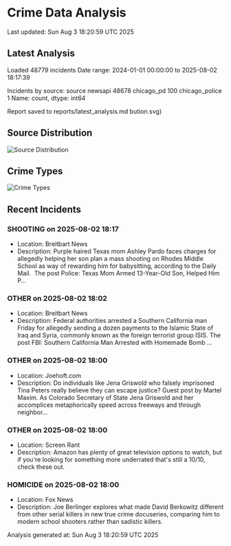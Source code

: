 # Crime Data Analysis
Last updated: Sun Aug  3 18:20:59 UTC 2025

## Latest Analysis

Loaded 48779 incidents
Date range: 2024-01-01 00:00:00 to 2025-08-02 18:17:39

Incidents by source:
source
newsapi           48678
chicago_pd          100
chicago_police        1
Name: count, dtype: int64

Report saved to reports/latest_analysis.md
bution.svg)

## Source Distribution
![Source Distribution](images/source_distribution.svg)

## Crime Types
![Crime Types](images/crime_types.svg)

## Recent Incidents

### SHOOTING on 2025-08-02 18:17
- Location: Breitbart News
- Description: Purple haired Texas mom Ashley Pardo faces charges for allegedly helping her son plan a mass shooting on Rhodes Middle School as way of rewarding him for babysitting, according to the Daily Mail. 
The post Police: Texas Mom Armed 13-Year-Old Son, Helped Him P…


### OTHER on 2025-08-02 18:02
- Location: Breitbart News
- Description: Federal authorities arrested a Southern California man Friday for allegedly sending a dozen payments to the Islamic State of Iraq and Syria, commonly known as the foreign terrorist group ISIS.
The post FBI: Southern California Man Arrested with Homemade Bomb …


### OTHER on 2025-08-02 18:00
- Location: Joehoft.com
- Description: Do individuals like Jena Griswold who falsely imprisoned Tina Peters really believe they can escape justice? Guest post by Martel Maxim. As Colorado Secretary of State Jena Griswold and her accomplices metaphorically speed across freeways and through neighbor…


### OTHER on 2025-08-02 18:00
- Location: Screen Rant
- Description: Amazon has plenty of great television options to watch, but if you're looking for something more underrated that's still a 10/10, check these out.


### HOMICIDE on 2025-08-02 18:00
- Location: Fox News
- Description: Joe Berlinger explores what made David Berkowitz different from other serial killers in new true crime docuseries, comparing him to modern school shooters rather than sadistic killers.

Analysis generated at: Sun Aug  3 18:20:59 UTC 2025
